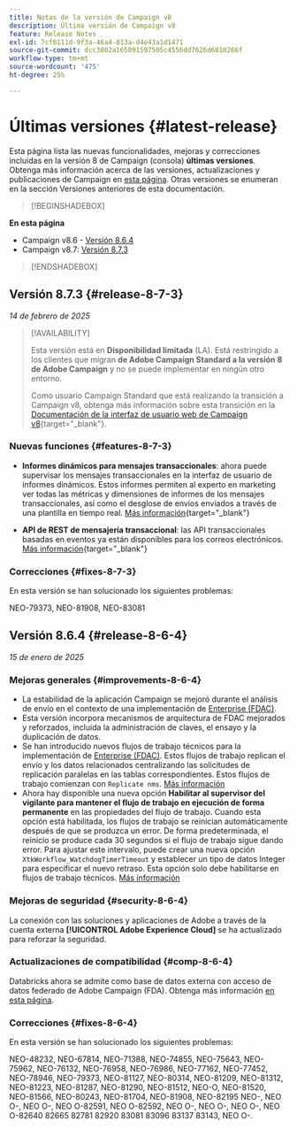 ```yaml
---
title: Notas de la versión de Campaign v8
description: Última versión de Campaign v8
feature: Release Notes
exl-id: 7cf8111d-9f3a-46a4-813a-d4e43a1d1471
source-git-commit: dcc3802a165091597505c4556dd7626d6810266f
workflow-type: tm+mt
source-wordcount: '475'
ht-degree: 25%

---
```


# Últimas versiones {#latest-release}

Esta página lista las nuevas funcionalidades, mejoras y correcciones incluidas en la versión 8 de Campaign (consola) **últimas versiones**. Obtenga más información acerca de las versiones, actualizaciones y publicaciones de Campaign en [esta página](upgrades.md). Otras versiones se enumeran en la sección Versiones anteriores de esta documentación.

>[!BEGINSHADEBOX]

**En esta página**

* Campaign v8.6 - [Versión 8.6.4](#release-8-6-4)
* Campaign v8.7: [Versión 8.7.3](#release-8-7-3)

>[!ENDSHADEBOX]


## Versión 8.7.3 {#release-8-7-3}

_14 de febrero de 2025_

>[!AVAILABILITY]
>
>Esta versión está en **Disponibilidad limitada** (LA). Está restringido a los clientes que migran **de Adobe Campaign Standard a la versión 8 de Adobe Campaign** y no se puede implementar en ningún otro entorno.
>
>Como usuario Campaign Standard que está realizando la transición a Campaign v8, obtenga más información sobre esta transición en la [Documentación de la interfaz de usuario web de Campaign v8](https://experienceleague.adobe.com/es/docs/campaign-web/v8/start/acs-migration){target="_blank"}.

### Nuevas funciones {#features-8-7-3}

* **Informes dinámicos para mensajes transaccionales**: ahora puede supervisar los mensajes transaccionales en la interfaz de usuario de informes dinámicos. Estos informes permiten al experto en marketing ver todas las métricas y dimensiones de informes de los mensajes transaccionales, así como el desglose de envíos enviados a través de una plantilla en tiempo real. [Más información](https://experienceleague.adobe.com/en/docs/experience-cloud/campaign/reporting/get-started-reporting){target="_blank"}

* **API de REST de mensajería transaccional**: las API transaccionales basadas en eventos ya están disponibles para los correos electrónicos. [Más información](https://experienceleague.adobe.com/en/docs/experience-cloud/campaign/apis/managing-transactional-messages){target="_blank"}

### Correcciones {#fixes-8-7-3}

En esta versión se han solucionado los siguientes problemas:

NEO-79373, NEO-81908, NEO-83081


## Versión 8.6.4 {#release-8-6-4}

_15 de enero de 2025_

### Mejoras generales {#improvements-8-6-4}

* La estabilidad de la aplicación Campaign se mejoró durante el análisis de envío en el contexto de una implementación de [Enterprise (FDAC)](../../v8/architecture/enterprise-deployment.md).
* Esta versión incorpora mecanismos de arquitectura de FDAC mejorados y reforzados, incluida la administración de claves, el ensayo y la duplicación de datos.
* Se han introducido nuevos flujos de trabajo técnicos para la implementación de [Enterprise (FDAC)](../../v8/architecture/enterprise-deployment.md). Estos flujos de trabajo replican el envío y los datos relacionados centralizando las solicitudes de replicación paralelas en las tablas correspondientes. Estos flujos de trabajo comienzan con `Replicate nms`. [Más información](../architecture/replication.md)
* Ahora hay disponible una nueva opción **Habilitar al supervisor del vigilante para mantener el flujo de trabajo en ejecución de forma permanente** en las propiedades del flujo de trabajo. Cuando esta opción está habilitada, los flujos de trabajo se reinician automáticamente después de que se produzca un error. De forma predeterminada, el reinicio se produce cada 30 segundos si el flujo de trabajo sigue dando error. Para ajustar este intervalo, puede crear una nueva opción `XtkWorkflow_WatchdogTimerTimeout` y establecer un tipo de datos Integer para especificar el nuevo retraso. Esta opción solo debe habilitarse en flujos de trabajo técnicos. [Más información](../../automation/workflow/workflow-properties.md#execution)

### Mejoras de seguridad {#security-8-6-4}

La conexión con las soluciones y aplicaciones de Adobe a través de la cuenta externa **[!UICONTROL Adobe Experience Cloud]** se ha actualizado para reforzar la seguridad.

<!--
### Connection to Campaign {#ims-8-6-4}

**(Limited availability)** For a restricted list of customers, Campaign v8.6.4 can allow native authentication mode instead of Adobe Identity Management System (IMS). Note that if you are using Campaign native authentication, you cannot access to [Campaign Web User Interface](../start/campaign-ui.md#campaign-web-user-interface).-->

### Actualizaciones de compatibilidad {#comp-8-6-4}

Databricks ahora se admite como base de datos externa con acceso de datos federado de Adobe Campaign (FDA). Obtenga más información [en esta página](compatibility-matrix.md#FederatedDataAccessFDA).

### Correcciones {#fixes-8-6-4}

En esta versión se han solucionado los siguientes problemas:

NEO-48232, NEO-67814, NEO-71388, NEO-74855, NEO-75643, NEO-75962, NEO-76132, NEO-76958, NEO-76986, NEO-77162, NEO-77452, NEO-78946, NEO-79373, NEO-81127, NEO-80314, NEO-81209, NEO-81312, NEO-81223, NEO-81287, NEO-81290, NEO-81512, NEO-O, NEO-81520, NEO-81566, NEO-80243, NEO-81704, NEO-81908, NEO-82195 NEO-, NEO O-, NEO O-, NEO O-82591, NEO O-82592, NEO O-, NEO O-, NEO O-, NEO O-82640 82665 82781 82920 83081 83096 83137 83143, NEO O-.


